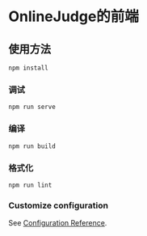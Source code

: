 # OnlineJudge的前端


## 使用方法
```
npm install
```

### 调试
```
npm run serve
```

### 编译
```
npm run build
```

### 格式化
```
npm run lint
```

### Customize configuration
See [Configuration Reference](https://cli.vuejs.org/config/).
